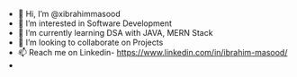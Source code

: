 - 👋 Hi, I’m @xibrahimmasood
- 👀 I’m interested in Software Development 
- 🌱 I’m currently learning DSA with JAVA, MERN Stack
- 💞️ I’m looking to collaborate on Projects
- 📫 Reach me on Linkedin- https://www.linkedin.com/in/ibrahim-masood/
- 
<!---
xibrahimmasood/xibrahimmasood is a ✨ special ✨ repository because its `README.md` (this file) appears on your GitHub profile.
You can click the Preview link to take a look at your changes.
--->
